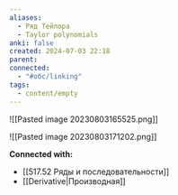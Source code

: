 ```yaml
---
aliases:
  - Ряд Тейлора
  - Taylor polynomials
anki: false
created: 2024-07-03 22:18
parent: 
connected:
  - "#обс/linking"
tags:
  - content/empty
---
```




![[Pasted image 20230803165525.png]]


![[Pasted image 20230803171202.png]]









**Connected with:**
- [[517.52 Ряды и последовательности]]
- [[Derivative|Производная]]

